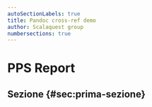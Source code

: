 ```yaml
---
autoSectionLabels: true
title: Pandoc cross-ref demo
author: Scalaquest group
numbersections: true
---
```


# PPS Report

## Sezione {#sec:prima-sezione}
